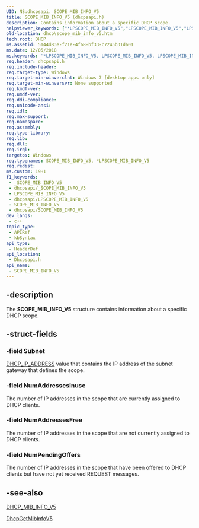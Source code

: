 ```yaml
---
UID: NS:dhcpsapi._SCOPE_MIB_INFO_V5
title: SCOPE_MIB_INFO_V5 (dhcpsapi.h)
description: Contains information about a specific DHCP scope.
helpviewer_keywords: ["*LPSCOPE_MIB_INFO_V5","LPSCOPE_MIB_INFO_V5","LPSCOPE_MIB_INFO_V5 structure pointer [DHCP]","SCOPE_MIB_INFO_V5","SCOPE_MIB_INFO_V5 structure [DHCP]","dhcp.scope_mib_info_v5","dhcpsapi/LPSCOPE_MIB_INFO_V5","dhcpsapi/SCOPE_MIB_INFO_V5"]
old-location: dhcp\scope_mib_info_v5.htm
tech.root: DHCP
ms.assetid: 5144d83e-f21e-4f68-bf33-c7245b31da01
ms.date: 12/05/2018
ms.keywords: '*LPSCOPE_MIB_INFO_V5, LPSCOPE_MIB_INFO_V5, LPSCOPE_MIB_INFO_V5 structure pointer [DHCP], SCOPE_MIB_INFO_V5, SCOPE_MIB_INFO_V5 structure [DHCP], dhcp.scope_mib_info_v5, dhcpsapi/LPSCOPE_MIB_INFO_V5, dhcpsapi/SCOPE_MIB_INFO_V5'
req.header: dhcpsapi.h
req.include-header: 
req.target-type: Windows
req.target-min-winverclnt: Windows 7 [desktop apps only]
req.target-min-winversvr: None supported
req.kmdf-ver: 
req.umdf-ver: 
req.ddi-compliance: 
req.unicode-ansi: 
req.idl: 
req.max-support: 
req.namespace: 
req.assembly: 
req.type-library: 
req.lib: 
req.dll: 
req.irql: 
targetos: Windows
req.typenames: SCOPE_MIB_INFO_V5, *LPSCOPE_MIB_INFO_V5
req.redist: 
ms.custom: 19H1
f1_keywords:
 - _SCOPE_MIB_INFO_V5
 - dhcpsapi/_SCOPE_MIB_INFO_V5
 - LPSCOPE_MIB_INFO_V5
 - dhcpsapi/LPSCOPE_MIB_INFO_V5
 - SCOPE_MIB_INFO_V5
 - dhcpsapi/SCOPE_MIB_INFO_V5
dev_langs:
 - c++
topic_type:
 - APIRef
 - kbSyntax
api_type:
 - HeaderDef
api_location:
 - Dhcpsapi.h
api_name:
 - SCOPE_MIB_INFO_V5
---
```


## -description

The <b>SCOPE_MIB_INFO_V5</b> structure contains information about a specific DHCP scope.

## -struct-fields

### -field Subnet

<a href="https://docs.microsoft.com/previous-versions/windows/desktop/dhcp/dhcp-server-management-type-definitions">DHCP_IP_ADDRESS</a> value that contains the IP address of the subnet gateway that defines the scope.

### -field NumAddressesInuse

The number of IP addresses in the scope that are currently assigned to DHCP clients.

### -field NumAddressesFree

The number of IP addresses in the scope that are not currently  assigned to DHCP clients.

### -field NumPendingOffers

The number of IP addresses in the scope that have been offered to DHCP clients but have not yet received REQUEST messages.

## -see-also

<a href="https://docs.microsoft.com/windows/desktop/api/dhcpsapi/ns-dhcpsapi-dhcp_mib_info_v5">DHCP_MIB_INFO_V5</a>

<a href="https://docs.microsoft.com/previous-versions/windows/desktop/api/dhcpsapi/nf-dhcpsapi-dhcpgetmibinfov5">DhcpGetMibInfoV5</a>
